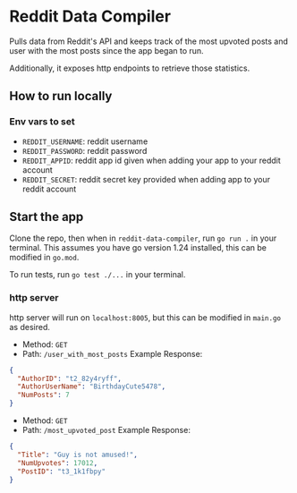 # Reddit Data Compiler

Pulls data from Reddit's API and keeps track of the most upvoted posts and user with the most posts since the app began to run.

Additionally, it exposes http endpoints to retrieve those statistics.

## How to run locally
### Env vars to set
- `REDDIT_USERNAME`: reddit username
- `REDDIT_PASSWORD`: reddit password
- `REDDIT_APPID`: reddit app id given when adding your app to your reddit account
- `REDDIT_SECRET`: reddit secret key provided when adding app to your reddit account

## Start the app
Clone the repo, then when in `reddit-data-compiler`, run `go run .` in your terminal. This assumes you have go version 1.24 installed, this can be modified in `go.mod`.

To run tests, run `go test ./...` in your terminal.

### http server
http server will run on `localhost:8005`, but this can be modified in `main.go` as desired.
* Method: `GET`
* Path: `/user_with_most_posts`
  Example Response:
```json
{
  "AuthorID": "t2_82y4ryff",
  "AuthorUserName": "BirthdayCute5478",
  "NumPosts": 7
}
```


* Method: `GET`
* Path: `/most_upvoted_post`
  Example Response:
```json
{
  "Title": "Guy is not amused!",
  "NumUpvotes": 17012,
  "PostID": "t3_1k1fbpy"
}
```